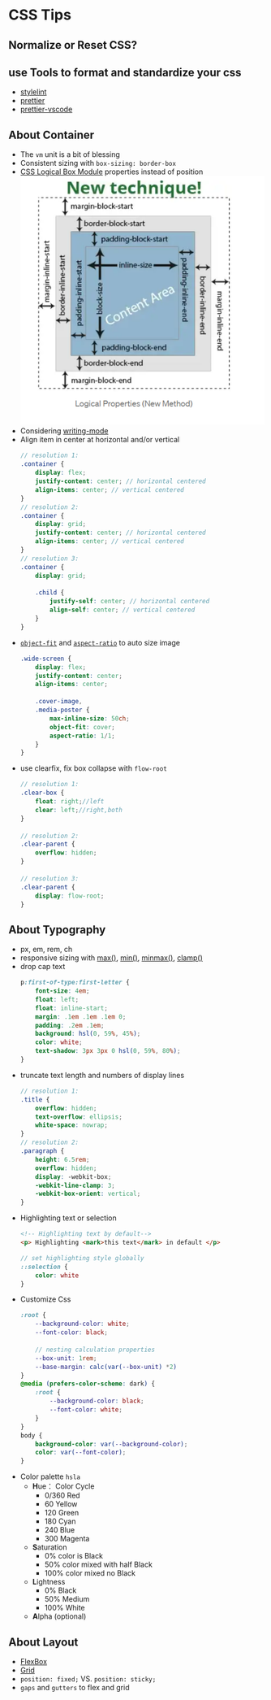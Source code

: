 # CSS Tips

## Normalize or Reset CSS?

## use Tools to format and standardize your css
- [stylelint](https://stylelint.io/)
- [prettier](https://prettier.io/)
- [prettier-vscode](https://github.com/prettier/prettier-vscode)

## About Container
- The `vm` unit is a bit of blessing
- Consistent sizing with `box-sizing: border-box`
- [CSS Logical Box Module](https://elad.medium.com/new-css-logical-properties-bc6945311ce7) properties instead of position
    ![CSS Logical Box](./CSS%20Logical%20Box.png)
- Considering [writing-mode](https://developer.mozilla.org/en-US/docs/Web/CSS/writing-mode)
- Align item in center at horizontal and/or vertical
    ```SCSS
    // resolution 1:
    .container {
        display: flex;
        justify-content: center; // horizontal centered
        align-items: center; // vertical centered
    }
    // resolution 2:
    .container {
        display: grid;
        justify-content: center; // horizontal centered
        align-items: center; // vertical centered
    }
    // resolution 3:
    .container {
        display: grid;
        
        .child {
            justify-self: center; // horizontal centered
            align-self: center; // vertical centered
        }
    }
    ```
- [`object-fit`](https://developer.mozilla.org/en-US/docs/Web/CSS/object-fit?qs=object-fit) and [`aspect-ratio`](https://developer.mozilla.org/en-US/docs/Web/CSS/aspect-ratio?qs=asp) to auto size image
    ```SCSS
    .wide-screen {
        display: flex;
        justify-content: center;
        align-items: center;

        .cover-image,
        .media-poster {
            max-inline-size: 50ch;
            object-fit: cover;
            aspect-ratio: 1/1;
        }
    }
    ```
- use clearfix, fix box collapse with `flow-root`
    ```SCSS
    // resolution 1:
    .clear-box {
        float: right;//left
        clear: left;//right,both
    }

    // resolution 2:
    .clear-parent {
        overflow: hidden;
    }

    // resolution 3:
    .clear-parent {
        display: flow-root;
    }
    ```

##  About Typography
- px, em, rem, ch
- responsive sizing with [max()](https://developer.mozilla.org/en-US/docs/Web/CSS/max), [min()](https://developer.mozilla.org/en-US/docs/Web/CSS/min), [minmax()](https://developer.mozilla.org/en-US/docs/Web/CSS/minmax), [clamp()](https://developer.mozilla.org/en-US/docs/Web/CSS/clamp)
- drop cap text
    ```SCSS
    p:first-of-type:first-letter {
        font-size: 4em;
        float: left;
        float: inline-start;
        margin: .1em .1em .1em 0;
        padding: .2em .1em;
        background: hsl(0, 59%, 45%);
        color: white;
        text-shadow: 3px 3px 0 hsl(0, 59%, 80%);
    }
    ```
- truncate text length and numbers of display lines
    ```SCSS
    // resolution 1:
    .title {
        overflow: hidden;
        text-overflow: ellipsis;
        white-space: nowrap;
    }
    // resolution 2:
    .paragraph {
        height: 6.5rem;
        overflow: hidden;
        display: -webkit-box;
        -webkit-line-clamp: 3;
        -webkit-box-orient: vertical;
    }
    ```
- Highlighting text or selection
    ```HTML
    <!-- Highlighting text by default-->
    <p> Highlighting <mark>this text</mark> in default </p>
    ```
    ```SCSS
    // set highlighting style globally
    ::selection {
        color: white
    }
    ```
- Customize Css
    ```SCSS
    :root {
        --background-color: white;
        --font-color: black;

        // nesting calculation properties
        --box-unit: 1rem;
        --base-margin: calc(var(--box-unit) *2)
    }
    @media (prefers-color-scheme: dark) {
        :root {
            --background-color: black;
            --font-color: white;
        }
    }
    body {
        background-color: var(--background-color);
        color: var(--font-color);
    }
    ```
- Color palette `hsla`
    - **H**ue： Color Cycle
        - 0/360 Red
        - 60 Yellow
        - 120 Green
        - 180 Cyan
        - 240 Blue
        - 300 Magenta
    - **S**aturation
        - 0% color is Black
        - 50% color mixed with half Black
        - 100% color mixed no Black
    - **L**ightness
        - 0% Black
        - 50% Medium
        - 100% White
    - **A**lpha (optional)

## About Layout
- [FlexBox](https://developer.mozilla.org/en-US/docs/Web/CSS/CSS_Flexible_Box_Layout/Basic_Concepts_of_Flexbox)
- [Grid](https://developer.mozilla.org/en-US/docs/Web/CSS/CSS_Grid_Layout/Basic_Concepts_of_Grid_Layout)
- `position: fixed;` VS. `position: sticky;`
- `gaps` and `gutters` to flex and grid
